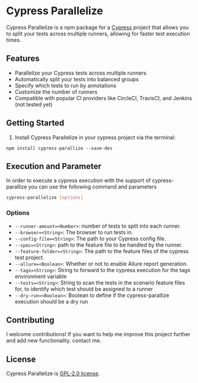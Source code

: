 # Cypress Parallelize

Cypress Parallelize is a npm package for a [Cypress](https://www.cypress.io/) project that allows you to split your tests across multiple runners, allowing for faster test execution times.

## Features

- Parallelize your Cypress tests across multiple runners
- Automatically split your tests into balanced groups
- Specify which tests to run by annotations
- Customize the number of runners
- Compatible with popular CI providers like CircleCI, TravisCI, and Jenkins (not tested yet)

## Getting Started

1. Install Cypress Parallelize in your cypress project via the terminal:

```
npm install cypress-parallize --save-dev
```

## Execution and Parameter

In order to execute a cypress execution with the support of cypress-parallize you can use the following command and parameters

```bash
cypress-parallelize [options]
```

### Options

- `--runner-amount=<Number>`: number of tests to split into each runner.
- `--browser=<String>`: The browser to run tests in.
- `--config-file=<String>`: The path to your Cypress config file.
- `--spec=<String>`: path to the feature file to be handled by the runner.
- `--feature-folder=<String>`: The path to the feature files of the cypress test project. 
- `--allure=<Boolean>`: Whether or not to enable Allure report generation.
- `--tags=<String>`: String to forward to the cypress execution for the tags environment variable
- `--tests=<String>`: String to scan the tests in the scenario feature files for, to identify which test should be assigned to a runner
- `--dry-run=<Boolean>`: Boolean to define if the cypress-parallize execution should be a dry run

## Contributing

I welcome contributions! If you want to help me improve this project further and add new functionality. contact me.

## License

Cypress Parallelize is [GPL-2.0 license](LICENSE).